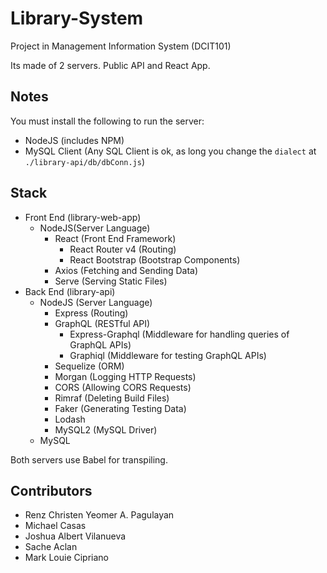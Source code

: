 # Library-System
Project in Management Information System (DCIT101)

Its made of 2 servers. Public API and React App.

## Notes
You must install the following to run the server:
* NodeJS (includes NPM)
* MySQL Client (Any SQL Client is ok, as long you change the `dialect` at `./library-api/db/dbConn.js`)

## Stack
* Front End (library-web-app)
    * NodeJS(Server Language)
        * React (Front End Framework)
            * React Router v4 (Routing)
            * React Bootstrap (Bootstrap Components)
        * Axios (Fetching and Sending Data)
        * Serve (Serving Static Files)
* Back End (library-api)
    * NodeJS (Server Language)
        * Express (Routing)
        * GraphQL (RESTful API)
            * Express-Graphql (Middleware for handling queries of GraphQL APIs)
            * Graphiql (Middleware for testing GraphQL APIs)
        * Sequelize (ORM)
        * Morgan (Logging HTTP Requests)
        * CORS (Allowing CORS Requests)
        * Rimraf (Deleting Build Files)
        * Faker (Generating Testing Data)
        * Lodash 
        * MySQL2 (MySQL Driver)
    * MySQL
    
Both servers use Babel for transpiling.

## Contributors
* Renz Christen Yeomer A. Pagulayan
* Michael Casas
* Joshua Albert Vilanueva
* Sache Aclan
* Mark Louie Cipriano